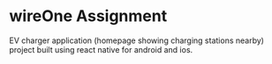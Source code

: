 # wireOne Assignment
EV charger application (homepage showing charging stations nearby)
project built using react native for android and ios.
